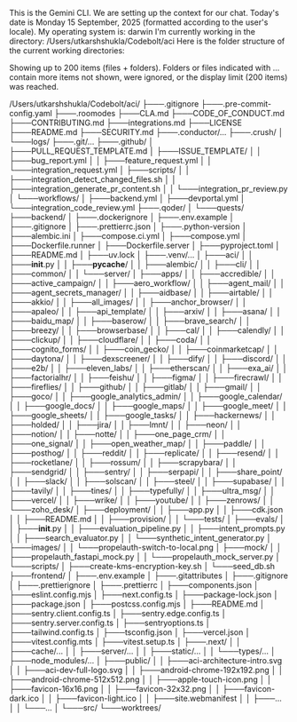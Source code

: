 This is the Gemini CLI. We are setting up the context for our chat.
Today's date is Monday 15 September, 2025 (formatted according to the user's locale).
My operating system is: darwin
I'm currently working in the directory: /Users/utkarshshukla/Codebolt/aci
Here is the folder structure of the current working directories:

Showing up to 200 items (files + folders). Folders or files indicated with ... contain more items not shown, were ignored, or the display limit (200 items) was reached.

/Users/utkarshshukla/Codebolt/aci/
├───.gitignore
├───.pre-commit-config.yaml
├───.roomodes
├───CLA.md
├───CODE_OF_CONDUCT.md
├───CONTRIBUTING.md
├───integrations.md
├───LICENSE
├───README.md
├───SECURITY.md
├───.conductor/...
├───.crush/
│   └───logs/
├───.git/...
├───.github/
│   ├───PULL_REQUEST_TEMPLATE.md
│   ├───ISSUE_TEMPLATE/
│   │   ├───bug_report.yml
│   │   ├───feature_request.yml
│   │   └───integration_request.yml
│   ├───scripts/
│   │   ├───integration_detect_changed_files.sh
│   │   ├───integration_generate_pr_content.sh
│   │   └───integration_pr_review.py
│   └───workflows/
│       ├───backend.yml
│       ├───devportal.yml
│       └───integration_code_review.yml
├───.qoder/
│   └───quests/
├───backend/
│   ├───.dockerignore
│   ├───.env.example
│   ├───.gitignore
│   ├───.prettierrc.json
│   ├───.python-version
│   ├───alembic.ini
│   ├───compose.ci.yml
│   ├───compose.yml
│   ├───Dockerfile.runner
│   ├───Dockerfile.server
│   ├───pyproject.toml
│   ├───README.md
│   ├───uv.lock
│   ├───.venv/...
│   ├───aci/
│   │   ├───__init__.py
│   │   ├───__pycache__/
│   │   ├───alembic/
│   │   ├───cli/
│   │   ├───common/
│   │   └───server/
│   ├───apps/
│   │   ├───accredible/
│   │   ├───active_campaign/
│   │   ├───aero_workflow/
│   │   ├───agent_mail/
│   │   ├───agent_secrets_manager/
│   │   ├───aidbase/
│   │   ├───airtable/
│   │   ├───akkio/
│   │   ├───all_images/
│   │   ├───anchor_browser/
│   │   ├───apaleo/
│   │   ├───api_template/
│   │   ├───arxiv/
│   │   ├───asana/
│   │   ├───baidu_map/
│   │   ├───baserow/
│   │   ├───brave_search/
│   │   ├───breezy/
│   │   ├───browserbase/
│   │   ├───cal/
│   │   ├───calendly/
│   │   ├───clickup/
│   │   ├───cloudflare/
│   │   ├───coda/
│   │   ├───cognito_forms/
│   │   ├───coin_gecko/
│   │   ├───coinmarketcap/
│   │   ├───daytona/
│   │   ├───dexscreener/
│   │   ├───dify/
│   │   ├───discord/
│   │   ├───e2b/
│   │   ├───eleven_labs/
│   │   ├───etherscan/
│   │   ├───exa_ai/
│   │   ├───factorialhr/
│   │   ├───feishu/
│   │   ├───figma/
│   │   ├───firecrawl/
│   │   ├───fireflies/
│   │   ├───github/
│   │   ├───gitlab/
│   │   ├───gmail/
│   │   ├───goco/
│   │   ├───google_analytics_admin/
│   │   ├───google_calendar/
│   │   ├───google_docs/
│   │   ├───google_maps/
│   │   ├───google_meet/
│   │   ├───google_sheets/
│   │   ├───google_tasks/
│   │   ├───hackernews/
│   │   ├───holded/
│   │   ├───jira/
│   │   ├───lmnt/
│   │   ├───neon/
│   │   ├───notion/
│   │   ├───notte/
│   │   ├───one_page_crm/
│   │   ├───one_signal/
│   │   ├───open_weather_map/
│   │   ├───paddle/
│   │   ├───posthog/
│   │   ├───reddit/
│   │   ├───replicate/
│   │   ├───resend/
│   │   ├───rocketlane/
│   │   ├───rossum/
│   │   ├───scrapybara/
│   │   ├───sendgrid/
│   │   ├───sentry/
│   │   ├───serpapi/
│   │   ├───share_point/
│   │   ├───slack/
│   │   ├───solscan/
│   │   ├───steel/
│   │   ├───supabase/
│   │   ├───tavily/
│   │   ├───tines/
│   │   ├───typefully/
│   │   ├───ultra_msg/
│   │   ├───vercel/
│   │   ├───wrike/
│   │   ├───youtube/
│   │   ├───zenrows/
│   │   └───zoho_desk/
│   ├───deployment/
│   │   ├───app.py
│   │   ├───cdk.json
│   │   ├───README.md
│   │   ├───provision/
│   │   └───tests/
│   ├───evals/
│   │   ├───__init__.py
│   │   ├───evaluation_pipeline.py
│   │   ├───intent_prompts.py
│   │   ├───search_evaluator.py
│   │   └───synthetic_intent_generator.py
│   ├───images/
│   │   └───propelauth-switch-to-local.png
│   ├───mock/
│   │   ├───propelauth_fastapi_mock.py
│   │   └───propelauth_mock_server.py
│   └───scripts/
│       ├───create-kms-encryption-key.sh
│       └───seed_db.sh
├───frontend/
│   ├───.env.example
│   ├───.gitattributes
│   ├───.gitignore
│   ├───.prettierignore
│   ├───.prettierrc
│   ├───components.json
│   ├───eslint.config.mjs
│   ├───next.config.ts
│   ├───package-lock.json
│   ├───package.json
│   ├───postcss.config.mjs
│   ├───README.md
│   ├───sentry.client.config.ts
│   ├───sentry.edge.config.ts
│   ├───sentry.server.config.ts
│   ├───sentryoptions.ts
│   ├───tailwind.config.ts
│   ├───tsconfig.json
│   ├───vercel.json
│   ├───vitest.config.mts
│   ├───vitest.setup.ts
│   ├───.next/
│   │   ├───cache/...
│   │   ├───server/...
│   │   ├───static/...
│   │   └───types/...
│   ├───node_modules/...
│   ├───public/
│   │   ├───aci-architecture-intro.svg
│   │   ├───aci-dev-full-logo.svg
│   │   ├───android-chrome-192x192.png
│   │   ├───android-chrome-512x512.png
│   │   ├───apple-touch-icon.png
│   │   ├───favicon-16x16.png
│   │   ├───favicon-32x32.png
│   │   ├───favicon-dark.ico
│   │   ├───favicon-light.ico
│   │   ├───site.webmanifest
│   │   ├───...
│   │   └───...
│   └───src/
└───worktrees/